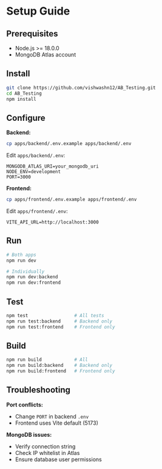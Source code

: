 # Setup Guide

## Prerequisites

- Node.js >= 18.0.0
- MongoDB Atlas account

## Install

```bash
git clone https://github.com/vishwashn12/AB_Testing.git
cd AB_Testing
npm install
```

## Configure

**Backend:**
```bash
cp apps/backend/.env.example apps/backend/.env
```

Edit `apps/backend/.env`:
```env
MONGODB_ATLAS_URI=your_mongodb_uri
NODE_ENV=development
PORT=3000
```

**Frontend:**
```bash
cp apps/frontend/.env.example apps/frontend/.env
```

Edit `apps/frontend/.env`:
```env
VITE_API_URL=http://localhost:3000
```

## Run

```bash
# Both apps
npm run dev

# Individually
npm run dev:backend
npm run dev:frontend
```

## Test

```bash
npm test                 # All tests
npm run test:backend     # Backend only
npm run test:frontend    # Frontend only
```

## Build

```bash
npm run build            # All
npm run build:backend    # Backend only
npm run build:frontend   # Frontend only
```

## Troubleshooting

**Port conflicts:**
- Change `PORT` in backend `.env`
- Frontend uses Vite default (5173)

**MongoDB issues:**
- Verify connection string
- Check IP whitelist in Atlas
- Ensure database user permissions
